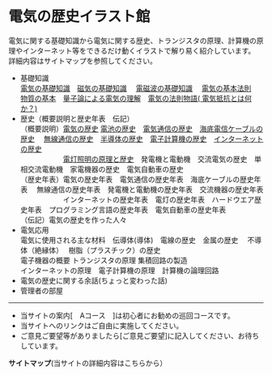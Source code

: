 # 電気の歴史イラスト館

 電気に関する基礎知識から電気に関する歴史、トランジスタの原理、計算機の原理やインターネット等をできるだけ動くイラストで解り易く紹介しています。
詳細内容はサイトマップを参照してください。

* 基礎知識  
  [電気の基礎知識](./k1dennki/10denki.md)　[磁気の基礎知識](./k2jiki/20jiki.md)　 [電磁波の基礎知識](./k3dennjiha/30denjiha.md) 　[電気の基本法則](./k4housoku/40housoku.md) 　[物質の基本](./k0dennsikotai/00material.md)　[量子論による電気の理解](./gaiyouryousi.md)　[電気の法則物語( 電気抵抗とは何か？)](./k4housoku/40housokustory.md)  
* 歴史（概要説明と歴史年表　伝記）  
  （概要説明）[電気の歴史](./gaiyou.md) [電池の歴史](./battery/battery.md)　[電気通信の歴史](./intercomp/internet.md)　[海底電信ケーブルの歴史](./intercomp/submarine/submarinehistory.md)　 [無線通信の歴史](./intercomp/wireless/radiohistorygaisetu.md)　[半導体の歴史](./intercomp/semiconhistry.md)　[電子計算機の歴史](./intercomp/comphistory.md)　[インターネットの歴史](./gaiyoueictronic.md)  
  　　　　　　[電灯照明の原理と歴史](./lamp/lighting.md)　発電機と電動機　交流電気の歴史　単相交流電動機　家電機器の歴史　電気自動車の歴史  
  （歴史年表）電気の歴史年表　電気通信の歴史年表　海底ケーブルの歴史年表　 無線通信の歴史年表　発電機と電動機の歴史年表　交流機器の歴史年表  
  　　　　　　インターネットの歴史年表　電灯の歴史年表　ハードウエア歴史年表　プログラミング言語の歴史年表　電気自動車の歴史年表  
  （伝記）電気の歴史を作った人々  
* 電気応用  
  電気に使用される主な材料　伝導体(導体)　電線の歴史　金属の歴史　 不導体（絶縁体）　 樹脂（プラスチック）の歴史  
  電子機器の概要 トランジスタの原理 集積回路の製造  
  インターネットの原理　電子計算機の原理　計算機の論理回路  
* 電気の歴史に関する余話(ちょっと変わった話)
* 管理者の部屋

----

* 当サイトの案内[　Aコース　]は初心者にお勧めの巡回コースです。
* 当サイトへのリンクはご自由に実施してください。
* ご意見ご要望等がありましたら[ご意見ご要望]に記入してください、お待ちしています。


**サイトマップ**(当サイトの詳細内容はこちらから）
